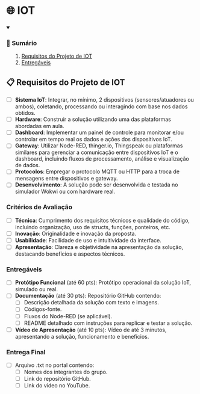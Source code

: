 # 🌐 IOT

<details open>
    <summary><h3><strong>📑 Sumário</strong></h3>
        <ol>
            <li><a href="#requisitos">Requisitos do Projeto de IOT</a></li>
            <li><a href="#entregaveis">Entregáveis</a></li>
        </ol>
    </summary>
</details>

<h2 id="requisitos">📋 Requisitos do Projeto de IOT</h2>

- [ ] **Sistema IoT**: Integrar, no mínimo, 2 dispositivos (sensores/atuadores ou ambos), coletando, processando ou interagindo com base nos dados obtidos.
- [ ] **Hardware**: Construir a solução utilizando uma das plataformas abordadas em aula.
- [ ] **Dashboard**: Implementar um painel de controle para monitorar e/ou controlar em tempo real os dados e ações dos dispositivos IoT.
- [ ] **Gateway**: Utilizar Node-RED, thinger.io, Thingspeak ou plataformas similares para gerenciar a comunicação entre dispositivos IoT e o dashboard, incluindo fluxos de processamento, análise e visualização de dados.
- [ ] **Protocolos**: Empregar o protocolo MQTT ou HTTP para a troca de mensagens entre dispositivos e gateway.
- [ ] **Desenvolvimento**: A solução pode ser desenvolvida e testada no simulador Wokwi ou com hardware real.

### Critérios de Avaliação

- [ ] **Técnica**: Cumprimento dos requisitos técnicos e qualidade do código, incluindo organização, uso de structs, funções, ponteiros, etc.
- [ ] **Inovação**: Originalidade e inovação da proposta.
- [ ] **Usabilidade**: Facilidade de uso e intuitividade da interface.
- [ ] **Apresentação**: Clareza e objetividade na apresentação da solução, destacando benefícios e aspectos técnicos.

### Entregáveis

- [ ] **Protótipo Funcional** (até 60 pts): Protótipo operacional da solução IoT, simulado ou real.
- [ ] **Documentação** (até 30 pts): Repositório GitHub contendo:
  - [ ] Descrição detalhada da solução com texto e imagens.
  - [ ] Códigos-fonte.
  - [ ] Fluxos do Node-RED (se aplicável).
  - [ ] README detalhado com instruções para replicar e testar a solução.
- [ ] **Vídeo de Apresentação** (até 10 pts): Vídeo de até 3 minutos, apresentando a solução, funcionamento e benefícios.

### Entrega Final

- [ ] Arquivo .txt no portal contendo:
  - [ ] Nomes dos integrantes do grupo.
  - [ ] Link do repositório GitHub.
  - [ ] Link do vídeo no YouTube.
